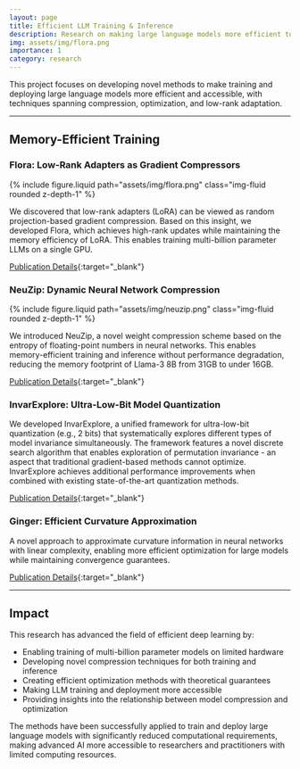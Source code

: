 ```yaml
---
layout: page
title: Efficient LLM Training & Inference
description: Research on making large language models more efficient to train and deploy
img: assets/img/flora.png
importance: 1
category: research
---
```


This project focuses on developing novel methods to make training and deploying large language models more efficient and accessible, with techniques spanning compression, optimization, and low-rank adaptation.

---

## Memory-Efficient Training

### Flora: Low-Rank Adapters as Gradient Compressors
<div class="row mt-3">
    <div class="col-sm-6 mx-auto mt-3 mt-md-0">
        {% include figure.liquid path="assets/img/flora.png" class="img-fluid rounded z-depth-1" %}
    </div>
</div>

We discovered that low-rank adapters (LoRA) can be viewed as random projection-based gradient compression. Based on this insight, we developed Flora, which achieves high-rank updates while maintaining the memory efficiency of LoRA. This enables training multi-billion parameter LLMs on a single GPU.

[Publication Details](/publications/#hao2024flora){:target="_blank"}

### NeuZip: Dynamic Neural Network Compression
<div class="row mt-3">
    <div class="col-sm-6 mx-auto mt-3 mt-md-0">
        {% include figure.liquid path="assets/img/neuzip.png" class="img-fluid rounded z-depth-1" %}
    </div>
</div>

We introduced NeuZip, a novel weight compression scheme based on the entropy of floating-point numbers in neural networks. This enables memory-efficient training and inference without performance degradation, reducing the memory footprint of Llama-3 8B from 31GB to under 16GB.

[Publication Details](/publications/#hao2024neuzip){:target="_blank"}

### InvarExplore: Ultra-Low-Bit Model Quantization
We developed InvarExplore, a unified framework for ultra-low-bit quantization (e.g., 2 bits) that systematically explores different types of model invariance simultaneously. The framework features a novel discrete search algorithm that enables exploration of permutation invariance - an aspect that traditional gradient-based methods cannot optimize. InvarExplore achieves additional performance improvements when combined with existing state-of-the-art quantization methods.

[Publication Details](/publications/#wen2025exploringmodelinvariancediscrete){:target="_blank"}

### Ginger: Efficient Curvature Approximation
A novel approach to approximate curvature information in neural networks with linear complexity, enabling more efficient optimization for large models while maintaining convergence guarantees.

[Publication Details](/publications/#hao2024gingerefficientcurvatureapproximation){:target="_blank"}

---

## Impact

This research has advanced the field of efficient deep learning by:
- Enabling training of multi-billion parameter models on limited hardware
- Developing novel compression techniques for both training and inference
- Creating efficient optimization methods with theoretical guarantees
- Making LLM training and deployment more accessible
- Providing insights into the relationship between model compression and optimization

The methods have been successfully applied to train and deploy large language models with significantly reduced computational requirements, making advanced AI more accessible to researchers and practitioners with limited computing resources. 
